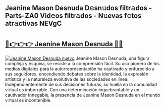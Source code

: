 ## Jeanine Mason Desnuda D𝚎sn𝚞dos filtr𝚊dos - Parts-ZA0 Vid𝚎os filtr𝚊dos - N𝚞evas f𝚘tos atr𝚊ctivas NEVgC

# <h2><a href="http://mb74uh.tromn.icu/?c=Jeanine+Mason+Desnuda">🔗👉👉👉 Jeanine Mason Desnuda 🔗🔗</a></h2>

[![Jeanine Mason Desnuda nuevo](https://i.imgur.com/pEAQMta.gif)](http://mb74uh.tromn.icu/?c=Jeanine+Mason+Desnuda)
Jeanine Mason Desnuda, una figura compleja y esquiva, se resiste a la comprensión fácil. Su uso pionero de los medios digitales para la autorrepresentación ha cautivado y enfurecido a sus seguidores, encendiendo debates sobre la identidad, la expresión artística y la naturaleza evolutiva de las sociedades en línea. Independientemente de sus decisiones futuras, su huella en la comunidad virtual es imborrable. Con una determinación inquebrantable y un cautivador innegable, la presencia de Jeanine Mason Desnuda en el mundo virtual es incontenible.
